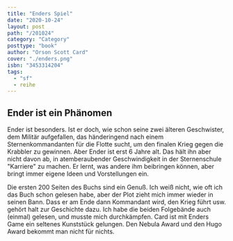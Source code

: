 ```yaml
---
title: "Enders Spiel"
date: "2020-10-24"
layout: post
path: "/201024"
category: "Category"
posttype: "book"
author: "Orson Scott Card"
cover: "./enders.png"
isbn: "3453314204"
tags:
  - "sf"
  - reihe
---
```

## Ender ist ein Phänomen

Ender ist besonders. Ist er doch, wie schon seine zwei älteren Geschwister, dem Militär aufgefallen, das händeringend nach einem Sternenkommandanten für die Flotte sucht, um den finalen Krieg gegen die Krabbler zu gewinnen. Aber Ender ist erst 6 Jahre alt. Das hält ihn aber nicht davon ab, in atemberaubender Geschwindigkeit in der Sternenschule "Karriere" zu machen. Er lernt, was andere ihm beibringen können, aber bringt immer eigene Ideen und Vorstellungen ein.

Die ersten 200 Seiten des Buchs sind ein Genuß. Ich weiß nicht, wie oft ich das Buch schon gelesen habe, aber der Plot zieht mich immer wieder in seinen Bann. Dass er am Ende dann Kommandant wird, den Krieg führt usw. gehört halt zur Geschichte dazu. Ich habe die beiden Folgebände auch (einmal) gelesen, und musste mich durchkämpfen. Card ist mit Enders Game ein seltenes Kunststück gelungen. Den Nebula Award und den Hugo Award bekommt man nicht für nichts.